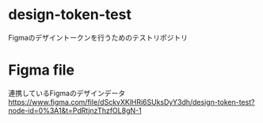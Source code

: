 # design-token-test
Figmaのデザイントークンを行うためのテストリポジトリ

# Figma file
連携しているFigmaのデザインデータ
https://www.figma.com/file/dSckvXKlHRi6SUksDyY3dh/design-token-test?node-id=0%3A1&t=PdRtjnzThzfOL8gN-1
